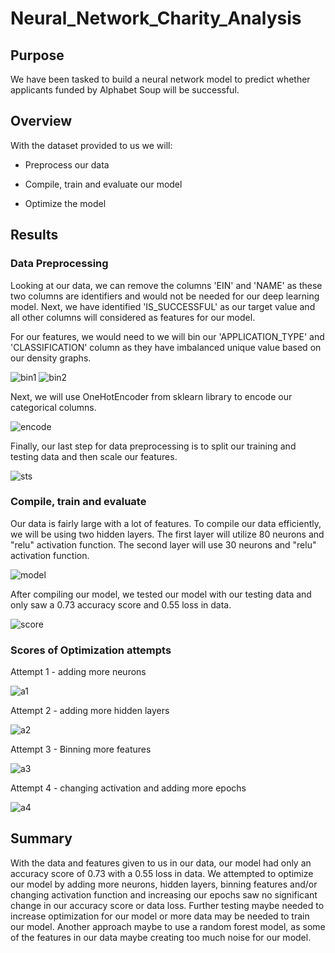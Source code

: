 # Neural_Network_Charity_Analysis

## Purpose

We have been tasked to build a neural network model to predict whether applicants funded by Alphabet Soup will be successful.

## Overview

With the dataset provided to us we will:

- Preprocess our data

- Compile, train and evaluate our model

- Optimize the model

## Results

### Data Preprocessing

Looking at our data, we can remove the columns 'EIN' and 'NAME' as these two columns are identifiers and would not be needed for our deep learning model. Next, we have identified 'IS_SUCCESSFUL' as our target value and all other columns will considered as features for our model.

For our features, we would need to we will bin our 'APPLICATION_TYPE' and 'CLASSIFICATION' column as they have imbalanced unique value based on our density graphs.

![bin1]()
![bin2]()

Next, we will use OneHotEncoder from sklearn library to encode our categorical columns.

![encode]()

Finally, our last step for data preprocessing is to split our training and testing data and then scale our features.

![sts]()

### Compile, train and evaluate

Our data is fairly large with a lot of features. To compile our data efficiently, we will be using two hidden layers. The first layer will utilize 80 neurons and "relu" activation function. The second layer will use 30 neurons and "relu" activation function. 

![model]()

After compiling our model, we tested our model with our testing data and only saw a 0.73 accuracy score and 0.55 loss in data.

![score]()

### Scores of Optimization attempts

Attempt 1 - adding more neurons

![a1]()

Attempt 2 - adding more hidden layers

![a2]() 

Attempt 3 - Binning more features

![a3]() 

Attempt 4 - changing activation and adding more epochs

![a4]()
 
## Summary

With the data and features given to us in our data, our model had only an accuracy score of 0.73 with a 0.55 loss in data. We attempted to optimize our model by adding more neurons, hidden layers, binning features and/or changing activation function and increasing our epochs saw no significant change in our accuracy score or data loss. Further testing maybe needed to increase optimization for our model or more data may be needed to train our model. Another approach maybe to use a random forest model, as some of the features in our data maybe creating too much noise for our model.
